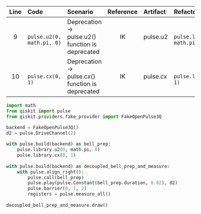 | Line | Code | Scenario | Reference | Artifact | Refactoring |
| :--: | :--- | :------- | :--------: | :------- | :---------- |
| 9 | `    pulse.u2(0, math.pi, 0)` | Deprecation -> pulse.u2() function is deprecated | IK | pulse.u2 | `    pulse.library.u2(0, math.pi, 0)` |
| 10 | `    pulse.cx(0, 1)` | Deprecation -> pulse.cx() function is deprecated | IK | pulse.cx | `    pulse.library.cx(0, 1)` |

```python
import math
from qiskit import pulse
from qiskit.providers.fake_provider import FakeOpenPulse3Q

backend = FakeOpenPulse3Q()
d2 = pulse.DriveChannel(2)
 
with pulse.build(backend) as bell_prep:
    pulse.library.u2(0, math.pi, 0)
    pulse.library.cx(0, 1)
 
with pulse.build(backend) as decoupled_bell_prep_and_measure:
    with pulse.align_right():
        pulse.call(bell_prep)
        pulse.play(pulse.Constant(bell_prep.duration, 0.02), d2)
        pulse.barrier(0, 1, 2)
        registers = pulse.measure_all()
 
decoupled_bell_prep_and_measure.draw()
```